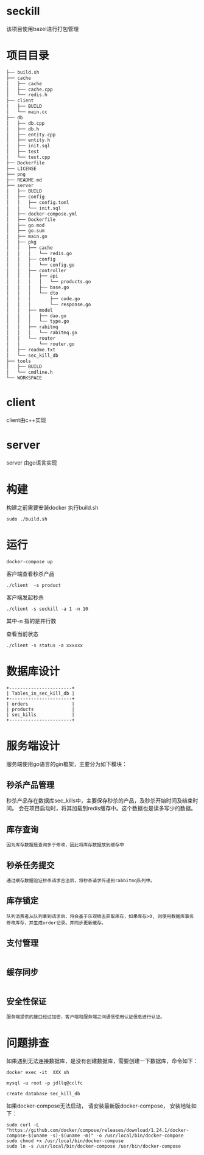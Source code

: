 # seckill
该项目使用bazel进行打包管理
# 项目目录
```sh
├── build.sh
├── cache
│   ├── cache
│   ├── cache.cpp
│   └── redis.h
├── client
│   ├── BUILD
│   └── main.cc
├── db
│   ├── db.cpp
│   ├── db.h
│   ├── entity.cpp
│   ├── entity.h
│   ├── init.sql
│   ├── test
│   └── test.cpp
├── Dockerfile
├── LICENSE
├── png
├── README.md
├── server
│   ├── BUILD
│   ├── config
│   │   ├── config.toml
│   │   └── init.sql
│   ├── docker-compose.yml
│   ├── Dockerfile
│   ├── go.mod
│   ├── go.sum
│   ├── main.go
│   ├── pkg
│   │   ├── cache
│   │   │   └── redis.go
│   │   ├── config
│   │   │   └── config.go
│   │   ├── controller
│   │   │   ├── api
│   │   │   │   └── products.go
│   │   │   ├── base.go
│   │   │   └── dto
│   │   │       ├── code.go
│   │   │       └── response.go
│   │   ├── model
│   │   │   ├── dao.go
│   │   │   └── type.go
│   │   ├── rabitmq
│   │   │   └── rabitmq.go
│   │   └── router
│   │       └── router.go
│   ├── readme.txt
│   └── sec_kill_db
├── tools
│   ├── BUILD
│   └── cmdline.h
└── WORKSPACE
```

# client
client由c++实现

# server
server 由go语言实现


# 构建
构建之前需要安装docker
执行build.sh
```
sudo ./build.sh
```

# 运行
```
docker-compose up
```
客户端查看秒杀产品
```
./client  -s product
```
客户端发起秒杀
```
./client -s seckill -a 1 -n 10
```
其中-n 指的是并行数

查看当前状态
```
./client -s status -a xxxxxx 
```

# 数据库设计

```
+-----------------------+
| Tables_in_sec_kill_db |
+-----------------------+
| orders                |
| products              |
| sec_kills             |
+-----------------------+
```

# 服务端设计
服务端使用go语言的gin框架，主要分为如下模块：

## 秒杀产品管理
秒杀产品存在数据库sec_kills中，主要保存秒杀的产品，及秒杀开始时间及结束时间。
会在项目启动时，将其加载到redis缓存中。这个数据也是读多写少的数据。
## 库存查询
```
因为库存数据是查询多于修改，因此将库存数据放到缓存中
```
## 秒杀任务提交
```
通过缓存数据验证秒杀请求合法后，将秒杀请求传递到rabbitmq队列中。
```
## 库存锁定
```
队列消费者从队列拿到请求后，将会基于乐观锁去获取库存，如果库存>0, 则使用数据库事务修改库存，并生成order记录。并同步更新缓存。
```

## 支付管理
```

```
## 缓存同步
```
```

## 安全性保证
```
服务端提供的接口经过加密，客户端和服务端之间通信使用认证信息进行认证。
```

# 问题排查
如果遇到无法连接数据库，是没有创建数据库，需要创建一下数据库，命令如下：
```
docker exec -it  XXX sh 

mysql -u root -p jdllq@cclfc

create database sec_kill_db
```

如果docker-compose无法启动， 请安装最新版docker-compose， 安装地址如下：
```
sudo curl -L "https://github.com/docker/compose/releases/download/1.24.1/docker-compose-$(uname -s)-$(uname -m)" -o /usr/local/bin/docker-compose
sudo chmod +x /usr/local/bin/docker-compose
sudo ln -s /usr/local/bin/docker-compose /usr/bin/docker-compose
```

